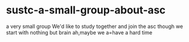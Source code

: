 # sustc-a-small-group-about-asc
a very small group
  We'd like to study together and join the asc though we start with nothing but brain ah,maybe we a=have a hard time
